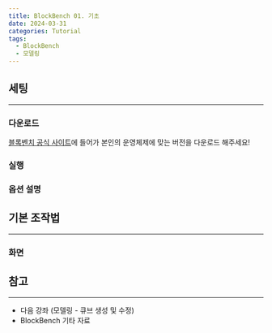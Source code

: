 ```yaml
---
title: BlockBench 01. 기초
date: 2024-03-31
categories: Tutorial
tags:
  - BlockBench
  - 모델링
---
```

## 세팅
---
### 다운로드
[블록벤치 공식 사이트](https://www.blockbench.net/downloads)에 들어가 본인의 운영체제에 맞는 버전을 다운로드 해주세요!

### 실행

### 옵션 설명

## 기본 조작법
---
### 화면
### 

## 참고
---
- 다음 강좌 (모델링 - 큐브 생성 및 수정)
- BlockBench 기타 자료